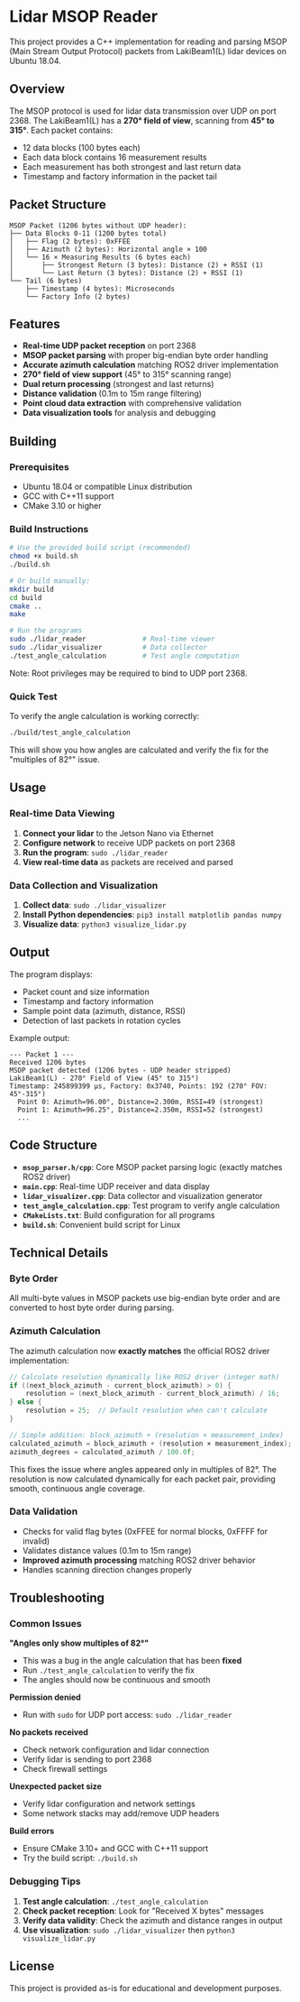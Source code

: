# Lidar MSOP Reader

This project provides a C++ implementation for reading and parsing MSOP (Main Stream Output Protocol) packets from LakiBeam1(L) lidar devices on Ubuntu 18.04.

## Overview

The MSOP protocol is used for lidar data transmission over UDP on port 2368. The LakiBeam1(L) has a **270° field of view**, scanning from **45° to 315°**. Each packet contains:
- 12 data blocks (100 bytes each)
- Each data block contains 16 measurement results
- Each measurement has both strongest and last return data
- Timestamp and factory information in the packet tail

## Packet Structure

```
MSOP Packet (1206 bytes without UDP header):
├── Data Blocks 0-11 (1200 bytes total)
│   ├── Flag (2 bytes): 0xFFEE
│   ├── Azimuth (2 bytes): Horizontal angle × 100
│   └── 16 × Measuring Results (6 bytes each)
│       ├── Strongest Return (3 bytes): Distance (2) + RSSI (1)
│       └── Last Return (3 bytes): Distance (2) + RSSI (1)
└── Tail (6 bytes)
    ├── Timestamp (4 bytes): Microseconds
    └── Factory Info (2 bytes)
```

## Features

- **Real-time UDP packet reception** on port 2368
- **MSOP packet parsing** with proper big-endian byte order handling
- **Accurate azimuth calculation** matching ROS2 driver implementation
- **270° field of view support** (45° to 315° scanning range)
- **Dual return processing** (strongest and last returns)
- **Distance validation** (0.1m to 15m range filtering)
- **Point cloud data extraction** with comprehensive validation
- **Data visualization tools** for analysis and debugging

## Building

### Prerequisites
- Ubuntu 18.04 or compatible Linux distribution
- GCC with C++11 support
- CMake 3.10 or higher

### Build Instructions

```bash
# Use the provided build script (recommended)
chmod +x build.sh
./build.sh

# Or build manually:
mkdir build
cd build
cmake ..
make

# Run the programs
sudo ./lidar_reader              # Real-time viewer
sudo ./lidar_visualizer          # Data collector
./test_angle_calculation         # Test angle computation
```

Note: Root privileges may be required to bind to UDP port 2368.

### Quick Test
To verify the angle calculation is working correctly:
```bash
./build/test_angle_calculation
```
This will show you how angles are calculated and verify the fix for the "multiples of 82°" issue.

## Usage

### Real-time Data Viewing
1. **Connect your lidar** to the Jetson Nano via Ethernet
2. **Configure network** to receive UDP packets on port 2368
3. **Run the program**: `sudo ./lidar_reader`
4. **View real-time data** as packets are received and parsed

### Data Collection and Visualization
1. **Collect data**: `sudo ./lidar_visualizer`
2. **Install Python dependencies**: `pip3 install matplotlib pandas numpy`
3. **Visualize data**: `python3 visualize_lidar.py`

## Output

The program displays:
- Packet count and size information
- Timestamp and factory information
- Sample point data (azimuth, distance, RSSI)
- Detection of last packets in rotation cycles

Example output:
```
--- Packet 1 ---
Received 1206 bytes
MSOP packet detected (1206 bytes - UDP header stripped)
LakiBeam1(L) - 270° Field of View (45° to 315°)
Timestamp: 245899399 μs, Factory: 0x3740, Points: 192 (270° FOV: 45°-315°)
  Point 0: Azimuth=96.00°, Distance=2.300m, RSSI=49 (strongest)
  Point 1: Azimuth=96.25°, Distance=2.350m, RSSI=52 (strongest)
  ...
```

## Code Structure

- **`msop_parser.h/cpp`**: Core MSOP packet parsing logic (exactly matches ROS2 driver)
- **`main.cpp`**: Real-time UDP receiver and data display
- **`lidar_visualizer.cpp`**: Data collector and visualization generator
- **`test_angle_calculation.cpp`**: Test program to verify angle calculation
- **`CMakeLists.txt`**: Build configuration for all programs
- **`build.sh`**: Convenient build script for Linux

## Technical Details

### Byte Order
All multi-byte values in MSOP packets use big-endian byte order and are converted to host byte order during parsing.

### Azimuth Calculation
The azimuth calculation now **exactly matches** the official ROS2 driver implementation:
```cpp
// Calculate resolution dynamically like ROS2 driver (integer math)
if ((next_block_azimuth - current_block_azimuth) > 0) {
    resolution = (next_block_azimuth - current_block_azimuth) / 16;
} else {
    resolution = 25;  // Default resolution when can't calculate
}

// Simple addition: block_azimuth + (resolution × measurement_index)
calculated_azimuth = block_azimuth + (resolution × measurement_index);
azimuth_degrees = calculated_azimuth / 100.0f;
```

This fixes the issue where angles appeared only in multiples of 82°. The resolution is now calculated dynamically for each packet pair, providing smooth, continuous angle coverage.

### Data Validation
- Checks for valid flag bytes (0xFFEE for normal blocks, 0xFFFF for invalid)
- Validates distance values (0.1m to 15m range)
- **Improved azimuth processing** matching ROS2 driver behavior
- Handles scanning direction changes properly

## Troubleshooting

### Common Issues

**"Angles only show multiples of 82°"**
- This was a bug in the angle calculation that has been **fixed**
- Run `./test_angle_calculation` to verify the fix
- The angles should now be continuous and smooth

**Permission denied**
- Run with `sudo` for UDP port access: `sudo ./lidar_reader`

**No packets received**
- Check network configuration and lidar connection
- Verify lidar is sending to port 2368
- Check firewall settings

**Unexpected packet size**
- Verify lidar configuration and network settings
- Some network stacks may add/remove UDP headers

**Build errors**
- Ensure CMake 3.10+ and GCC with C++11 support
- Try the build script: `./build.sh`

### Debugging Tips

1. **Test angle calculation**: `./test_angle_calculation`
2. **Check packet reception**: Look for "Received X bytes" messages
3. **Verify data validity**: Check the azimuth and distance ranges in output
4. **Use visualization**: `sudo ./lidar_visualizer` then `python3 visualize_lidar.py`

## License

This project is provided as-is for educational and development purposes.
